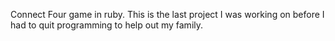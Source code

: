 Connect Four game in ruby.
This is the last project I was working on before I had to quit programming to help out my family.
